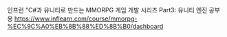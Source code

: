 인프런 "C#과 유니티로 만드는 MMORPG 게임 개발 시리즈 Part3: 유니티 엔진 공부용
https://www.inflearn.com/course/mmorpg-%EC%9C%A0%EB%8B%88%ED%8B%B0/dashboard
